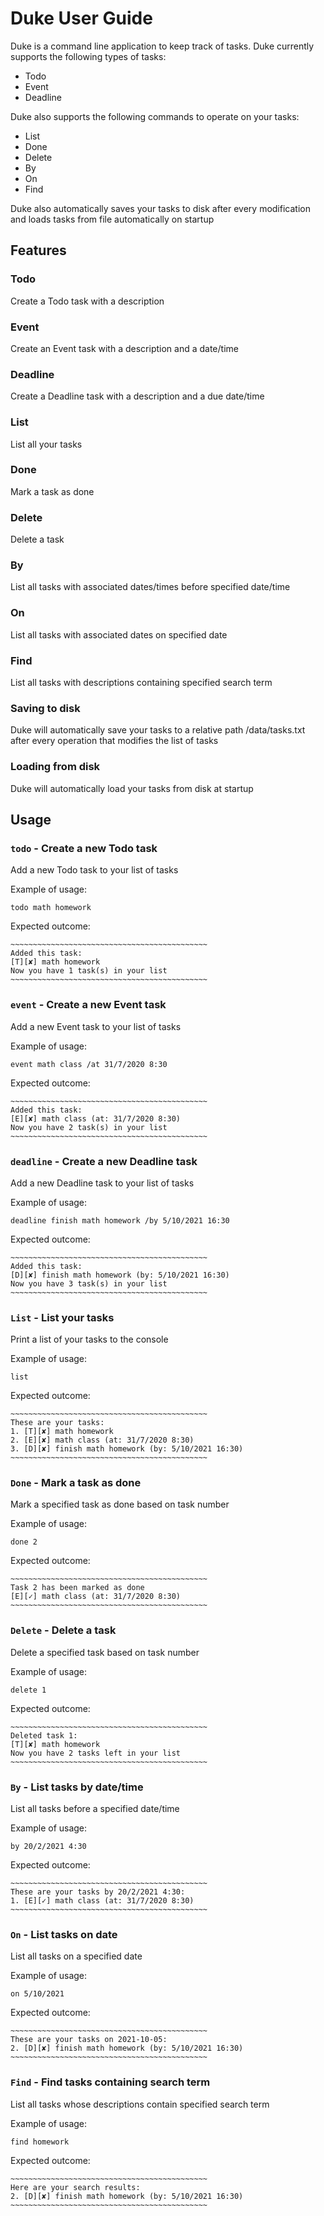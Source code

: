 # Duke User Guide

Duke is a command line application to keep track of tasks.
Duke currently supports the following types of tasks:  
* Todo
* Event
* Deadline

Duke also supports the following commands to operate on your tasks:  
* List
* Done
* Delete
* By
* On
* Find

Duke also automatically saves your tasks to disk after every modification and loads
tasks from file automatically on startup

## Features 

### Todo
Create a Todo task with a description

### Event
Create an Event task with a description and a date/time

### Deadline
Create a Deadline task with a description and a due date/time

### List
List all your tasks

### Done
Mark a task as done

### Delete
Delete a task

### By
List all tasks with associated dates/times before specified date/time

### On
List all tasks with associated dates on specified date

### Find
List all tasks with descriptions containing specified search term

### Saving to disk
Duke will automatically save your tasks to a relative path /data/tasks.txt after
every operation that modifies the list of tasks

### Loading from disk
Duke will automatically load your tasks from disk at startup

## Usage

### `todo` - Create a new Todo task

Add a new Todo task to your list of tasks

Example of usage: 

`todo math homework`

Expected outcome:

```
~~~~~~~~~~~~~~~~~~~~~~~~~~~~~~~~~~~~~~~~~~~~  
Added this task:  
[T][✘] math homework  
Now you have 1 task(s) in your list  
~~~~~~~~~~~~~~~~~~~~~~~~~~~~~~~~~~~~~~~~~~~~
```

### `event` - Create a new Event task

Add a new Event task to your list of tasks

Example of usage: 

`event math class /at 31/7/2020 8:30`

Expected outcome:

```
~~~~~~~~~~~~~~~~~~~~~~~~~~~~~~~~~~~~~~~~~~~~
Added this task:
[E][✘] math class (at: 31/7/2020 8:30)
Now you have 2 task(s) in your list
~~~~~~~~~~~~~~~~~~~~~~~~~~~~~~~~~~~~~~~~~~~~
```

### `deadline` - Create a new Deadline task

Add a new Deadline task to your list of tasks

Example of usage: 

`deadline finish math homework /by 5/10/2021 16:30`

Expected outcome:

```
~~~~~~~~~~~~~~~~~~~~~~~~~~~~~~~~~~~~~~~~~~~~
Added this task:
[D][✘] finish math homework (by: 5/10/2021 16:30)
Now you have 3 task(s) in your list
~~~~~~~~~~~~~~~~~~~~~~~~~~~~~~~~~~~~~~~~~~~~
```

### `List` - List your tasks

Print a list of your tasks to the console

Example of usage: 

`list`

Expected outcome:

```
~~~~~~~~~~~~~~~~~~~~~~~~~~~~~~~~~~~~~~~~~~~~
These are your tasks:
1. [T][✘] math homework
2. [E][✘] math class (at: 31/7/2020 8:30)
3. [D][✘] finish math homework (by: 5/10/2021 16:30)
~~~~~~~~~~~~~~~~~~~~~~~~~~~~~~~~~~~~~~~~~~~~
```

### `Done` - Mark a task as done

Mark a specified task as done based on task number

Example of usage: 

`done 2`

Expected outcome:

```
~~~~~~~~~~~~~~~~~~~~~~~~~~~~~~~~~~~~~~~~~~~~
Task 2 has been marked as done
[E][✓] math class (at: 31/7/2020 8:30)
~~~~~~~~~~~~~~~~~~~~~~~~~~~~~~~~~~~~~~~~~~~~
```

### `Delete` - Delete a task

Delete a specified task based on task number

Example of usage: 

`delete 1`

Expected outcome:

```
~~~~~~~~~~~~~~~~~~~~~~~~~~~~~~~~~~~~~~~~~~~~
Deleted task 1:
[T][✘] math homework
Now you have 2 tasks left in your list
~~~~~~~~~~~~~~~~~~~~~~~~~~~~~~~~~~~~~~~~~~~~
```

### `By` - List tasks by date/time

List all tasks before a specified date/time

Example of usage: 

`by 20/2/2021 4:30`

Expected outcome:

```
~~~~~~~~~~~~~~~~~~~~~~~~~~~~~~~~~~~~~~~~~~~~
These are your tasks by 20/2/2021 4:30:
1. [E][✓] math class (at: 31/7/2020 8:30)
~~~~~~~~~~~~~~~~~~~~~~~~~~~~~~~~~~~~~~~~~~~~
```

### `On` - List tasks on date

List all tasks on a specified date

Example of usage: 

`on 5/10/2021`

Expected outcome:

```
~~~~~~~~~~~~~~~~~~~~~~~~~~~~~~~~~~~~~~~~~~~~
These are your tasks on 2021-10-05:
2. [D][✘] finish math homework (by: 5/10/2021 16:30)
~~~~~~~~~~~~~~~~~~~~~~~~~~~~~~~~~~~~~~~~~~~~
```

### `Find` - Find tasks containing search term

List all tasks whose descriptions contain specified search term

Example of usage: 

`find homework`

Expected outcome:

```
~~~~~~~~~~~~~~~~~~~~~~~~~~~~~~~~~~~~~~~~~~~~
Here are your search results:
2. [D][✘] finish math homework (by: 5/10/2021 16:30)
~~~~~~~~~~~~~~~~~~~~~~~~~~~~~~~~~~~~~~~~~~~~
```

